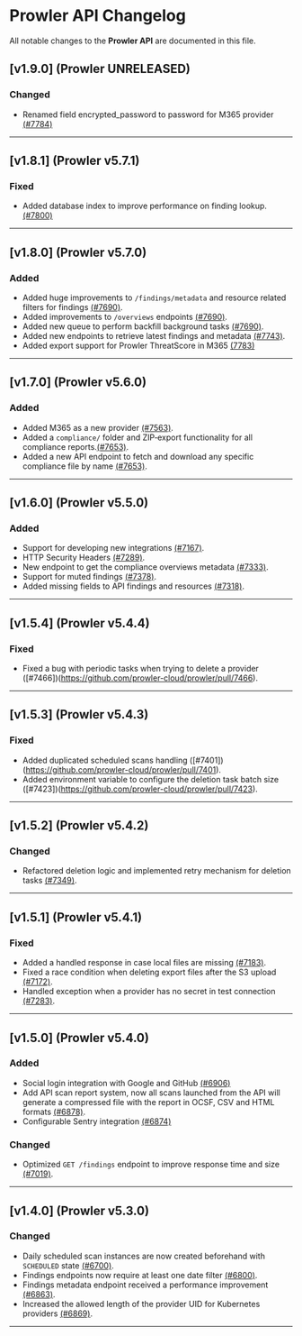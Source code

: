 # Prowler API Changelog

All notable changes to the **Prowler API** are documented in this file.

## [v1.9.0] (Prowler UNRELEASED)

### Changed
- Renamed field encrypted_password to password for M365 provider [(#7784)](https://github.com/prowler-cloud/prowler/pull/7784)

---

## [v1.8.1] (Prowler v5.7.1)

### Fixed
- Added database index to improve performance on finding lookup. [(#7800)](https://github.com/prowler-cloud/prowler/pull/7800)

---

## [v1.8.0] (Prowler v5.7.0)

### Added
- Added huge improvements to `/findings/metadata` and resource related filters for findings [(#7690)](https://github.com/prowler-cloud/prowler/pull/7690).
- Added improvements to `/overviews` endpoints [(#7690)](https://github.com/prowler-cloud/prowler/pull/7690).
- Added new queue to perform backfill background tasks [(#7690)](https://github.com/prowler-cloud/prowler/pull/7690).
- Added new endpoints to retrieve latest findings and metadata [(#7743)](https://github.com/prowler-cloud/prowler/pull/7743).
- Added export support for Prowler ThreatScore in M365 [(7783)](https://github.com/prowler-cloud/prowler/pull/7783)

---

## [v1.7.0] (Prowler v5.6.0)

### Added

- Added M365 as a new provider [(#7563)](https://github.com/prowler-cloud/prowler/pull/7563).
- Added a `compliance/` folder and ZIP‐export functionality for all compliance reports.[(#7653)](https://github.com/prowler-cloud/prowler/pull/7653).
- Added a new API endpoint to fetch and download any specific compliance file by name [(#7653)](https://github.com/prowler-cloud/prowler/pull/7653).

---

## [v1.6.0] (Prowler v5.5.0)

### Added

- Support for developing new integrations [(#7167)](https://github.com/prowler-cloud/prowler/pull/7167).
- HTTP Security Headers [(#7289)](https://github.com/prowler-cloud/prowler/pull/7289).
- New endpoint to get the compliance overviews metadata [(#7333)](https://github.com/prowler-cloud/prowler/pull/7333).
- Support for muted findings [(#7378)](https://github.com/prowler-cloud/prowler/pull/7378).
- Added missing fields to API findings and resources [(#7318)](https://github.com/prowler-cloud/prowler/pull/7318).

---

## [v1.5.4] (Prowler v5.4.4)

### Fixed
- Fixed a bug with periodic tasks when trying to delete a provider ([#7466])(https://github.com/prowler-cloud/prowler/pull/7466).

---

## [v1.5.3] (Prowler v5.4.3)

### Fixed
- Added duplicated scheduled scans handling ([#7401])(https://github.com/prowler-cloud/prowler/pull/7401).
- Added environment variable to configure the deletion task batch size ([#7423])(https://github.com/prowler-cloud/prowler/pull/7423).

---

## [v1.5.2] (Prowler v5.4.2)

### Changed
- Refactored deletion logic and implemented retry mechanism for deletion tasks [(#7349)](https://github.com/prowler-cloud/prowler/pull/7349).

---

## [v1.5.1] (Prowler v5.4.1)

### Fixed
- Added a handled response in case local files are missing [(#7183)](https://github.com/prowler-cloud/prowler/pull/7183).
- Fixed a race condition when deleting export files after the S3 upload [(#7172)](https://github.com/prowler-cloud/prowler/pull/7172).
- Handled exception when a provider has no secret in test connection [(#7283)](https://github.com/prowler-cloud/prowler/pull/7283).


---

## [v1.5.0] (Prowler v5.4.0)

### Added
- Social login integration with Google and GitHub [(#6906)](https://github.com/prowler-cloud/prowler/pull/6906)
- Add API scan report system, now all scans launched from the API will generate a compressed file with the report in OCSF, CSV and HTML formats [(#6878)](https://github.com/prowler-cloud/prowler/pull/6878).
- Configurable Sentry integration [(#6874)](https://github.com/prowler-cloud/prowler/pull/6874)

### Changed
- Optimized `GET /findings` endpoint to improve response time and size [(#7019)](https://github.com/prowler-cloud/prowler/pull/7019).

---

## [v1.4.0] (Prowler v5.3.0)

### Changed
- Daily scheduled scan instances are now created beforehand with `SCHEDULED` state [(#6700)](https://github.com/prowler-cloud/prowler/pull/6700).
- Findings endpoints now require at least one date filter [(#6800)](https://github.com/prowler-cloud/prowler/pull/6800).
- Findings metadata endpoint received a performance improvement [(#6863)](https://github.com/prowler-cloud/prowler/pull/6863).
- Increased the allowed length of the provider UID for Kubernetes providers [(#6869)](https://github.com/prowler-cloud/prowler/pull/6869).

---
